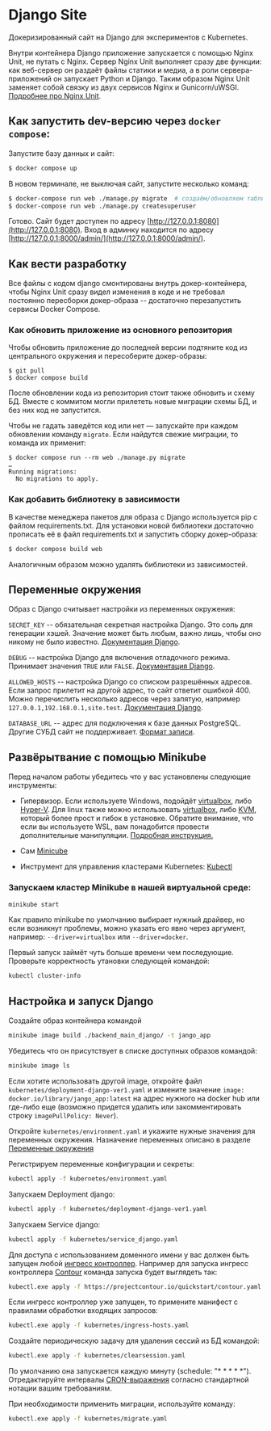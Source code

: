 # Django Site

Докеризированный сайт на Django для экспериментов с Kubernetes.

Внутри контейнера Django приложение запускается с помощью Nginx Unit, не путать с Nginx. Сервер Nginx Unit выполняет сразу две функции: как веб-сервер он раздаёт файлы статики и медиа, а в роли сервера-приложений он запускает Python и Django. Таким образом Nginx Unit заменяет собой связку из двух сервисов Nginx и Gunicorn/uWSGI. [Подробнее про Nginx Unit](https://unit.nginx.org/).

## <a id='run-with-docker-compose'>Как запустить dev-версию через `docker compose`:</a>

Запустите базу данных и сайт:

```sh
$ docker compose up
```

В новом терминале, не выключая сайт, запустите несколько команд:

```sh
$ docker-compose run web ./manage.py migrate  # создаём/обновляем таблицы в БД
$ docker-compose run web ./manage.py createsuperuser
```

Готово. Сайт будет доступен по адресу [http://127.0.0.1:8080](http://127.0.0.1:8080). Вход в админку находится по адресу [http://127.0.0.1:8000/admin/](http://127.0.0.1:8000/admin/).

## Как вести разработку

Все файлы с кодом django смонтированы внутрь докер-контейнера, чтобы Nginx Unit сразу видел изменения в коде и не требовал постоянно пересборки докер-образа -- достаточно перезапустить сервисы Docker Compose.

### Как обновить приложение из основного репозитория

Чтобы обновить приложение до последней версии подтяните код из центрального окружения и пересоберите докер-образы:

``` shell
$ git pull
$ docker compose build
```

После обновлении кода из репозитория стоит также обновить и схему БД. Вместе с коммитом могли прилететь новые миграции схемы БД, и без них код не запустится.

Чтобы не гадать заведётся код или нет — запускайте при каждом обновлении команду `migrate`. Если найдутся свежие миграции, то команда их применит:

```shell
$ docker compose run --rm web ./manage.py migrate
…
Running migrations:
  No migrations to apply.
```

### Как добавить библиотеку в зависимости

В качестве менеджера пакетов для образа с Django используется pip с файлом requirements.txt. Для установки новой библиотеки достаточно прописать её в файл requirements.txt и запустить сборку докер-образа:

```sh
$ docker compose build web
```

Аналогичным образом можно удалять библиотеки из зависимостей.

## <a id='environments'>Переменные окружения</a>

Образ с Django считывает настройки из переменных окружения:

`SECRET_KEY` -- обязательная секретная настройка Django. Это соль для генерации хэшей. Значение может быть любым, важно лишь, чтобы оно никому не было известно. [Документация Django](https://docs.djangoproject.com/en/3.2/ref/settings/#secret-key).

`DEBUG` -- настройка Django для включения отладочного режима. Принимает значения `TRUE` или `FALSE`. [Документация Django](https://docs.djangoproject.com/en/3.2/ref/settings/#std:setting-DEBUG).

`ALLOWED_HOSTS` -- настройка Django со списком разрешённых адресов. Если запрос прилетит на другой адрес, то сайт ответит ошибкой 400. Можно перечислить несколько адресов через запятую, например `127.0.0.1,192.168.0.1,site.test`. [Документация Django](https://docs.djangoproject.com/en/3.2/ref/settings/#allowed-hosts).

`DATABASE_URL` -- адрес для подключения к базе данных PostgreSQL. Другие СУБД сайт не поддерживает. [Формат записи](https://github.com/jacobian/dj-database-url#url-schema).

## Развёрытвание с помощью Minikube

Перед началом работы убедитесь что у вас установлены следующие инструменты:

- Гипервизор. Если используете Windows, подойдёт [virtualbox](https://www.virtualbox.org/wiki/Downloads), либо [Hyper-V](https://msdn.microsoft.com/en-us/virtualization/hyperv_on_windows/quick_start/walkthrough_install). Для linux также можно использовать [virtualbox](https://www.virtualbox.org/wiki/Downloads), либо [KVM](https://www.linux-kvm.org/), который более прост и гибок в установке. Обратите внимание, что если вы используете WSL, вам понадобится провести дополнительные манипуляции. [Подробная инструкция.](https://www.virtualizationhowto.com/2021/11/install-minikube-in-wsl-2-with-kubectl-and-helm/)

- Сам [Minicube](https://kubernetes.io/ru/docs/tasks/tools/install-minikube/)

- Инструмент для управления кластерами Kubernetes: [Kubectl](https://kubernetes.io/docs/tasks/tools/)

### Запускаем кластер Minikube в нашей виртуальной среде:

```sh
minikube start
```

Как правило minikube по умолчанию выбирает нужный драйвер, но если возникнут проблемы, можно указать его явно через аргумент, например: `--driver=virtualbox` или `--driver=docker`.

Первый запуск займёт чуть больше времени чем последующие. Проверьте корректность утановки следующей командой:

```sh
kubectl cluster-info
```

## Настройка и запуск Django

Создайте образ контейнера командой

```sh
minikube image build ./backend_main_django/ -t jango_app
```

Убедитесь что он присутствует в списке доступных образов командой:

```sh
minikube image ls
```

Если хотите использовать другой image, откройте файл `kubernetes/deployment-django-ver1.yaml` и измените значение `image: docker.io/library/jango_app:latest` на адрес нужного на docker hub или где-либо еще (возможно придется удалить или закомментировать строку `imagePullPolicy: Never`).

Откройте `kubernetes/environment.yaml` и укажите нужные значения для переменных окружения. Назначение переменных описано в разделе [Переменные окружения](#environments)

Регистрируем переменные конфигурации и секреты:

```sh
kubectl apply -f kubernetes/environment.yaml
```

Запускаем Deployment django:
```sh
kubectl apply -f kubernetes/deployment-django-ver1.yaml
```

Запускаем Service django:
```sh
kubectl apply -f kubernetes/service_django.yaml
```

Для доступа с использованием доменного имени у вас должен быть запущен любой [ингресс контроллер](https://kubernetes.io/docs/concepts/services-networking/ingress-controllers/). Например для запуска ингресс контроллера [Contour](https://projectcontour.io/) команда запуска будет выглядеть так:

```sh
kubectl.exe apply -f https://projectcontour.io/quickstart/contour.yaml
```

Если ингресс контроллер уже запущен, то  примените манифест с правилами обработки входящих запросов:

```sh
kubectl.exe apply -f kubernetes/ingress-hosts.yaml
```

Создайте периодическую задачу для удаления сессий из БД командой:

```sh
kubectl.exe apply -f kubernetes/clearsession.yaml
```

По умолчанию она запускается каждую минуту (schedule: "* * * * *"). Отредактируйте интервалы [CRON-выражения](https://ru.wikipedia.org/wiki/Cron) согласно стандартной нотации вашим требованиям.

При необходимости применить миграции, используйте команду:

```sh
kubectl.exe apply -f kubernetes/migrate.yaml
```
